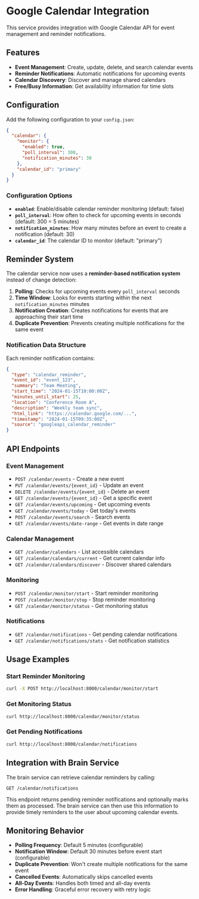 # Google Calendar Integration

This service provides integration with Google Calendar API for event management and reminder notifications.

## Features

- **Event Management**: Create, update, delete, and search calendar events
- **Reminder Notifications**: Automatic notifications for upcoming events
- **Calendar Discovery**: Discover and manage shared calendars
- **Free/Busy Information**: Get availability information for time slots

## Configuration

Add the following configuration to your `config.json`:

```json
{
  "calendar": {
    "monitor": {
      "enabled": true,
      "poll_interval": 300,
      "notification_minutes": 30
    },
    "calendar_id": "primary"
  }
}
```

### Configuration Options

- **`enabled`**: Enable/disable calendar reminder monitoring (default: false)
- **`poll_interval`**: How often to check for upcoming events in seconds (default: 300 = 5 minutes)
- **`notification_minutes`**: How many minutes before an event to create a notification (default: 30)
- **`calendar_id`**: The calendar ID to monitor (default: "primary")

## Reminder System

The calendar service now uses a **reminder-based notification system** instead of change detection:

1. **Polling**: Checks for upcoming events every `poll_interval` seconds
2. **Time Window**: Looks for events starting within the next `notification_minutes` minutes
3. **Notification Creation**: Creates notifications for events that are approaching their start time
4. **Duplicate Prevention**: Prevents creating multiple notifications for the same event

### Notification Data Structure

Each reminder notification contains:

```json
{
  "type": "calendar_reminder",
  "event_id": "event_123",
  "summary": "Team Meeting",
  "start_time": "2024-01-15T10:00:00Z",
  "minutes_until_start": 25,
  "location": "Conference Room A",
  "description": "Weekly team sync",
  "html_link": "https://calendar.google.com/...",
  "timestamp": "2024-01-15T09:35:00Z",
  "source": "googleapi_calendar_reminder"
}
```

## API Endpoints

### Event Management
- `POST /calendar/events` - Create a new event
- `PUT /calendar/events/{event_id}` - Update an event
- `DELETE /calendar/events/{event_id}` - Delete an event
- `GET /calendar/events/{event_id}` - Get a specific event
- `GET /calendar/events/upcoming` - Get upcoming events
- `GET /calendar/events/today` - Get today's events
- `POST /calendar/events/search` - Search events
- `GET /calendar/events/date-range` - Get events in date range

### Calendar Management
- `GET /calendar/calendars` - List accessible calendars
- `GET /calendar/calendars/current` - Get current calendar info
- `GET /calendar/calendars/discover` - Discover shared calendars

### Monitoring
- `POST /calendar/monitor/start` - Start reminder monitoring
- `POST /calendar/monitor/stop` - Stop reminder monitoring
- `GET /calendar/monitor/status` - Get monitoring status

### Notifications
- `GET /calendar/notifications` - Get pending calendar notifications
- `GET /calendar/notifications/stats` - Get notification statistics

## Usage Examples

### Start Reminder Monitoring
```bash
curl -X POST http://localhost:8000/calendar/monitor/start
```

### Get Monitoring Status
```bash
curl http://localhost:8000/calendar/monitor/status
```

### Get Pending Notifications
```bash
curl http://localhost:8000/calendar/notifications
```

## Integration with Brain Service

The brain service can retrieve calendar reminders by calling:

```
GET /calendar/notifications
```

This endpoint returns pending reminder notifications and optionally marks them as processed. The brain service can then use this information to provide timely reminders to the user about upcoming calendar events.

## Monitoring Behavior

- **Polling Frequency**: Default 5 minutes (configurable)
- **Notification Window**: Default 30 minutes before event start (configurable)
- **Duplicate Prevention**: Won't create multiple notifications for the same event
- **Cancelled Events**: Automatically skips cancelled events
- **All-Day Events**: Handles both timed and all-day events
- **Error Handling**: Graceful error recovery with retry logic
